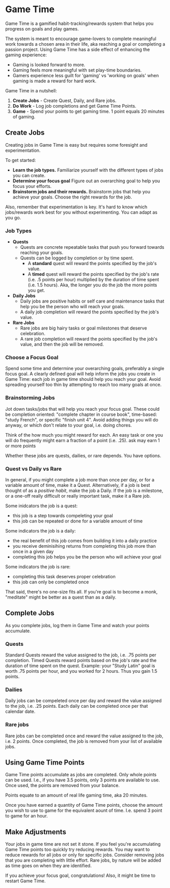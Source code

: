 # Game Time

Game Time is a gamified habit-tracking/rewards system that helps you progress on goals and play games.

The system is meant to encourage game-lovers to complete meaningful work towards a chosen area in their life, aka reaching a goal or completing a passion project. Using Game Time has a side effect of enhancing the gaming experience:

- Gaming is looked forward to more.
- Gaming feels more meaningful with set play-time boundaries.
- Gamers experience less guilt for 'gaming' vs 'working on goals' when gaming is made a reward for hard work.

Game Time in a nutshell:

1. **Create Jobs** - Create Quest, Daily, and Rare jobs.
2. **Do Work** - Log job completions and get Game Time Points.
3. **Game** - Spend your points to get gaming time. 1 point equals 20 minutes of gaming.

## Create Jobs

Creating jobs in Game Time is easy but requires some foresight and experimentation.

To get started:

- **Learn the job types.** Familiarize yourself with the different types of jobs you can create.
- **Determine your focus goal** Figure out an overarching goal to help you focus your efforts.
- **Brainstorm jobs and their rewards.** Brainstorm jobs that help you achieve your goals. Choose the right rewards for the job.

Also, remember that experimentation is key. It's hard to know which jobs/rewards work best for you without experimenting. You can adapt as you go.

### Job Types

- **Quests**
  - Quests are concrete repeatable tasks that push you forward towards reaching your goals.
  - Quests can be logged by completion or by time spent.
    - A **standard** quest will reward the points specified by the job's value.
    - A **timed** quest will reward the points specified by the job's rate (i.e. .5 points per hour) multiplied by the duration of time spent (i.e. 1.5 hours). Aka, the longer you do the job the more points you get.
- **Daily Jobs**
  - Daily jobs are positive habits or self care and maintenance tasks that help you be the person who will reach your goals.
  - A daily job completion will reward the points specified by the job's value.
- **Rare Jobs**
  - Rare jobs are big hairy tasks or goal milestones that deserve celebration.
  - A rare job completion will reward the points specified by the job's value, and then the job will be removed.

### Choose a Focus Goal

Spend some time and determine your overarching goals, preferably a single focus goal. A clearly defined goal will help inform the jobs you create in Game Time: each job in game time should help you reach your goal. Avoid spreading yourself too thin by attempting to reach too many goals at once.

### Brainstorming Jobs

Jot down tasks/jobs that will help you reach your focus goal. These could be completion oriented: "complete chapter in course book", time-based: "study French", or specific "finish unit 4". Avoid adding things you will do anyway, or which don't relate to your goal, i.e. doing chores.

Think of the how much you might reward for each. An easy task or one you will do frequently might earn a fraction of a point (i.e. .25). ask may earn 1 or more points

Whether these jobs are quests, dailies, or rare depends. You have options.

### Quest vs Daily vs Rare

In general, if you might complete a job more than once per day, or for a variable amount of time, make it a Quest. Alternatively, if a job is best thought of as a _positive habit_, make the job a Daily. If the job is a milestone, or a one-off really difficult or really important task, make it a Rare job.

Some inidcators the job is a quest:

- this job is a step towards compeleting your goal
- this job can be repeated or done for a variable amount of time

Some indicators the job is a daily:

- the real benefit of this job comes from building it into a daily practice
- you receive deminisihing returns from completing this job more than once in a given day
- completing this job helps you be the person who will achieve your goal

Some indicators the job is rare:

- completing this task deserves proper celebration
- this job can only be completed once

That said, there's no one-size fits all. If you're goal is to become a monk, "meditate" might be better as a quest than as a daily.

## Complete Jobs

As you complete jobs, log them in Game Time and watch your points accumulate.

### Quests

Standard Quests reward the value assigned to the job, i.e. .75 points per completion. Timed Quests reward points based on the job's rate and the duration of time spent on the quest. Example: your "Study Latin" goal is worth .75 points per hour, and you worked for 2 hours. Thus you gain 1.5 points.

### Dailies

Daily jobs can be compeleted once per day and reward the value assigned to the job, i.e. .25 points. Each daily can be completed once per that calendar date.

### Rare jobs

Rare jobs can be completed once and reward the value assigned to the job, i.e. 2 points. Once completed, the job is removed from your list of available jobs.

## Using Game Time Points

Game Time points accumulate as jobs are completed. Only whole points can be used. I.e., if you have 3.5 points, only 3 points are available to use. Once used, the points are removed from your balance.

Points equate to an amount of real life gaming time, aka 20 minutes.

Once you have earned a quantity of Game Time points, choose the amount you wish to use to game for the equivalent aount of time. I.e. spend 3 point to game for an hour.

## Make Adjustments

Your jobs in game time are not set it stone. If you feel you're accumulating Game Time points too quickly try reducing rewards. You may want to reduce rewards for all jobs or only for specific jobs. Consider removing jobs that you are completing with little effort. Rare jobs, by nature will be added as time goes on when they are identified.

If you achieve your focus goal, congratulations! Also, it might be time to restart Game Time.
